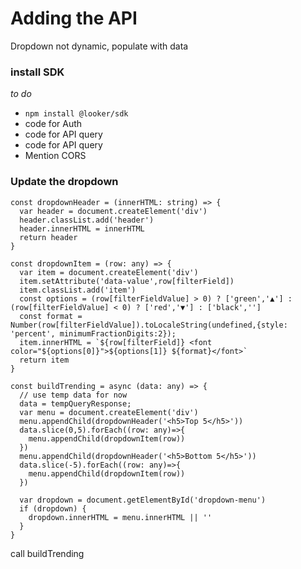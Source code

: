 # Adding the API
Dropdown not dynamic, populate with data

### install SDK
_to do_
* `npm install @looker/sdk`
* code for Auth
* code for API query
* code for API query
* Mention CORS

### Update the dropdown

```
const dropdownHeader = (innerHTML: string) => {
  var header = document.createElement('div')
  header.classList.add('header')
  header.innerHTML = innerHTML
  return header
}

const dropdownItem = (row: any) => {
  var item = document.createElement('div')
  item.setAttribute('data-value',row[filterField])
  item.classList.add('item')
  const options = (row[filterFieldValue] > 0) ? ['green','▲'] : (row[filterFieldValue] < 0) ? ['red','▼'] : ['black','']
  const format = Number(row[filterFieldValue]).toLocaleString(undefined,{style: 'percent', minimumFractionDigits:2});
  item.innerHTML = `${row[filterField]} <font color="${options[0]}">${options[1]} ${format}</font>`
  return item
}

const buildTrending = async (data: any) => {
  // use temp data for now
  data = tempQueryResponse; 
  var menu = document.createElement('div')
  menu.appendChild(dropdownHeader('<h5>Top 5</h5>'))
  data.slice(0,5).forEach((row: any)=>{
    menu.appendChild(dropdownItem(row))
  })
  menu.appendChild(dropdownHeader('<h5>Bottom 5</h5>'))
  data.slice(-5).forEach((row: any)=>{
    menu.appendChild(dropdownItem(row))
  })

  var dropdown = document.getElementById('dropdown-menu')
  if (dropdown) {
    dropdown.innerHTML = menu.innerHTML || ''
  }
}
```
call buildTrending
